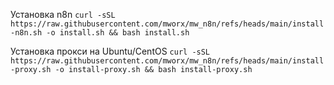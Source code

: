 Установка n8n
```curl -sSL https://raw.githubusercontent.com/mworx/mw_n8n/refs/heads/main/install-n8n.sh -o install.sh && bash install.sh```

Установка прокси на Ubuntu/CentOS
```curl -sSL https://raw.githubusercontent.com/mworx/mw_n8n/refs/heads/main/install-proxy.sh -o install-proxy.sh && bash install-proxy.sh```
